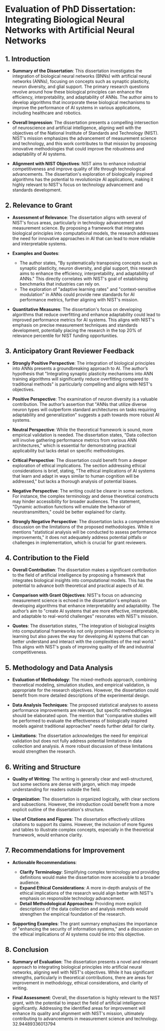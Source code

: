 # Evaluation of PhD Dissertation: Integrating Biological Neural Networks with Artificial Neural Networks

## 1. Introduction
- **Summary of the Dissertation**: This dissertation investigates the integration of biological neural networks (BNNs) with artificial neural networks (ANNs), focusing on concepts such as synaptic plasticity, neuron diversity, and glial support. The primary research questions revolve around how these biological principles can enhance the efficiency, interpretability, and adaptability of ANNs. The author aims to develop algorithms that incorporate these biological mechanisms to improve the performance of AI systems in various applications, including healthcare and robotics.

- **Overall Impression**: The dissertation presents a compelling intersection of neuroscience and artificial intelligence, aligning well with the objectives of the National Institute of Standards and Technology (NIST). NIST's mission emphasizes the advancement of measurement science and technology, and this work contributes to that mission by proposing innovative methodologies that could improve the robustness and adaptability of AI systems.

- **Alignment with NIST Objectives**: NIST aims to enhance industrial competitiveness and improve quality of life through technological advancements. The dissertation's exploration of biologically inspired algorithms has the potential to revolutionize AI applications, making it highly relevant to NIST's focus on technology advancement and standards development.

## 2. Relevance to Grant
- **Assessment of Relevance**: The dissertation aligns with several of NIST's focus areas, particularly in technology advancement and measurement science. By proposing a framework that integrates biological principles into computational models, the research addresses the need for innovative approaches in AI that can lead to more reliable and interpretable systems.

- **Examples and Quotes**:
  - The author states, "By systematically transposing concepts such as synaptic plasticity, neuron diversity, and glial support, this research aims to enhance the efficiency, interpretability, and adaptability of ANNs." This directly correlates with NIST's goal of establishing benchmarks that industries can rely on.
  - The exploration of "adaptive learning rates" and "context-sensitive modulation" in ANNs could provide new standards for AI performance metrics, further aligning with NIST's mission.

- **Quantitative Measures**: The dissertation's focus on developing algorithms that reduce overfitting and enhance adaptability could lead to improved performance metrics for AI systems. This aligns with NIST's emphasis on precise measurement techniques and standards development, potentially placing the research in the top 20% of relevance percentile for NIST funding opportunities.

## 3. Anticipatory Grant Reviewer Feedback
- **Strongly Positive Perspective**: The integration of biological principles into ANNs presents a groundbreaking approach to AI. The author’s hypothesis that "Integrating synaptic plasticity mechanisms into ANN training algorithms will significantly reduce overfitting compared to traditional methods" is particularly compelling and aligns with NIST's objectives.

- **Positive Perspective**: The examination of neuron diversity is a valuable contribution. The author’s assertion that "ANNs that utilize diverse neuron types will outperform standard architectures on tasks requiring adaptability and generalization" suggests a path towards more robust AI systems.

- **Neutral Perspective**: While the theoretical framework is sound, more empirical validation is needed. The dissertation states, "Data collection will involve gathering performance metrics from various ANN architectures," which is essential for demonstrating practical applicability but lacks detail on specific methodologies.

- **Critical Perspective**: The dissertation could benefit from a deeper exploration of ethical implications. The section addressing ethical considerations is brief, stating, "The ethical implications of AI systems that learn and adapt in ways similar to human cognition will be addressed," but lacks a thorough analysis of potential biases.

- **Negative Perspective**: The writing could be clearer in some sections. For instance, the complex terminology and dense theoretical constructs may hinder accessibility for broader audiences. The statement, "Dynamic activation functions will emulate the behavior of neurotransmitters," could be better explained for clarity.

- **Strongly Negative Perspective**: The dissertation lacks a comprehensive discussion on the limitations of the proposed methodologies. While it mentions "statistical analysis will be conducted to assess performance improvements," it does not adequately address potential pitfalls or challenges in implementation, which is crucial for grant reviewers.

## 4. Contribution to the Field
- **Overall Contribution**: The dissertation makes a significant contribution to the field of artificial intelligence by proposing a framework that integrates biological insights into computational models. This has the potential to advance both theoretical and practical aspects of AI.

- **Comparison with Grant Objectives**: NIST's focus on advancing measurement science is echoed in the dissertation's emphasis on developing algorithms that enhance interpretability and adaptability. The author’s aim to "create AI systems that are more effective, interpretable, and adaptable to real-world challenges" resonates with NIST's mission.

- **Quotes**: The dissertation states, "The integration of biological insights into computational frameworks not only promises improved efficiency in learning but also paves the way for developing AI systems that can better understand and interact with the complexities of the real world." This aligns with NIST's goals of improving quality of life and industrial competitiveness.

## 5. Methodology and Data Analysis
- **Evaluation of Methodology**: The mixed-methods approach, combining theoretical modeling, simulation studies, and empirical validation, is appropriate for the research objectives. However, the dissertation could benefit from more detailed descriptions of the experimental design.

- **Data Analysis Techniques**: The proposed statistical analyses to assess performance improvements are relevant, but specific methodologies should be elaborated upon. The mention that "comparative studies will be performed to evaluate the effectiveness of biologically inspired models against traditional approaches" needs further detail for clarity.

- **Limitations**: The dissertation acknowledges the need for empirical validation but does not fully address potential limitations in data collection and analysis. A more robust discussion of these limitations would strengthen the research.

## 6. Writing and Structure
- **Quality of Writing**: The writing is generally clear and well-structured, but some sections are dense with jargon, which may impede understanding for readers outside the field. 

- **Organization**: The dissertation is organized logically, with clear sections and subsections. However, the introduction could benefit from a more explicit outline of the dissertation's structure.

- **Use of Citations and Figures**: The dissertation effectively utilizes citations to support its claims. However, the inclusion of more figures and tables to illustrate complex concepts, especially in the theoretical framework, would enhance clarity.

## 7. Recommendations for Improvement
- **Actionable Recommendations**:
  - **Clarify Terminology**: Simplifying complex terminology and providing definitions would make the dissertation more accessible to a broader audience.
  - **Expand Ethical Considerations**: A more in-depth analysis of the ethical implications of the research would align better with NIST's emphasis on responsible technology advancement.
  - **Detail Methodological Approaches**: Providing more explicit descriptions of the data collection and analysis methods would strengthen the empirical foundation of the research.

- **Supporting Examples**: The grant summary emphasizes the importance of "enhancing the security of information systems," and a discussion on the ethical implications of AI systems could tie into this objective.

## 8. Conclusion
- **Summary of Evaluation**: The dissertation presents a novel and relevant approach to integrating biological principles into artificial neural networks, aligning well with NIST's objectives. While it has significant strengths, particularly in theoretical contributions, there are areas for improvement in methodology, ethical considerations, and clarity of writing.

- **Final Assessment**: Overall, the dissertation is highly relevant to the NIST grant, with the potential to impact the field of artificial intelligence significantly. Addressing the identified areas for improvement will enhance its quality and alignment with NIST's mission, ultimately contributing to advancements in measurement science and technology. 32.94489336013794